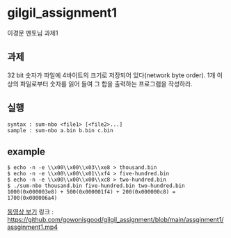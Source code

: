 # gilgil_assignment1
이경문 멘토님 과제1

## 과제
32 bit 숫자가 파일에 4바이트의 크기로 저장되어 있다(network byte order). 1개 이상의 파일로부터 숫자를 읽어 들여 그 합을 출력하는 프로그램을 작성하라.

## 실행
```shell
syntax : sum-nbo <file1> [<file2>...]
sample : sum-nbo a.bin b.bin c.bin
```

## example
```shell
$ echo -n -e \\x00\\x00\\x03\\xe8 > thousand.bin
$ echo -n -e \\x00\\x00\\x01\\xf4 > five-hundred.bin
$ echo -n -e \\x00\\x00\\x00\\xc8 > two-hundred.bin
$ ./sum-nbo thousand.bin five-hundred.bin two-hundred.bin
1000(0x000003e8) + 500(0x000001f4) + 200(0x000000c8) = 1700(0x000006a4)
```

[동영상 보기](https://github.com/gowonisgood/gilgil_assignment/blob/main/assginment1/assginment1.mp4)
링크 : https://github.com/gowonisgood/gilgil_assignment/blob/main/assginment1/assginment1.mp4
